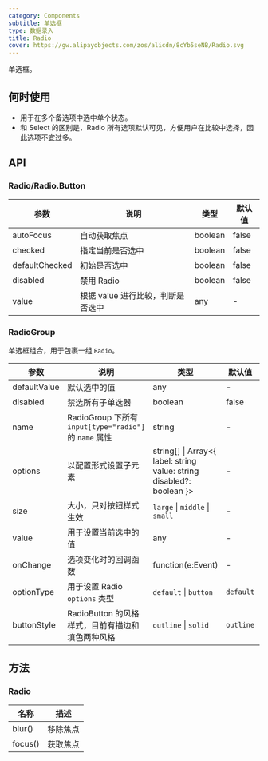 ```yaml
---
category: Components
subtitle: 单选框
type: 数据录入
title: Radio
cover: https://gw.alipayobjects.com/zos/alicdn/8cYb5seNB/Radio.svg
---
```


单选框。

## 何时使用

- 用于在多个备选项中选中单个状态。
- 和 Select 的区别是，Radio 所有选项默认可见，方便用户在比较中选择，因此选项不宜过多。

## API

### Radio/Radio.Button

| 参数           | 说明                              | 类型    | 默认值 |
| -------------- | --------------------------------- | ------- | ------ |
| autoFocus      | 自动获取焦点                      | boolean | false  |
| checked        | 指定当前是否选中                  | boolean | false  |
| defaultChecked | 初始是否选中                      | boolean | false  |
| disabled       | 禁用 Radio                        | boolean | false  |
| value          | 根据 value 进行比较，判断是否选中 | any     | -      |

### RadioGroup

单选框组合，用于包裹一组 `Radio`。

| 参数 | 说明 | 类型 | 默认值 | 版本 |
| --- | --- | --- | --- | --- |
| defaultValue | 默认选中的值 | any | - |  |
| disabled | 禁选所有子单选器 | boolean | false |  |  |
| name | RadioGroup 下所有 `input[type="radio"]` 的 `name` 属性 | string | - |  |
| options | 以配置形式设置子元素 | string\[] \| Array&lt;{ label: string value: string disabled?: boolean }> | - |  |
| size | 大小，只对按钮样式生效 | `large` \| `middle` \| `small` | - |  |
| value | 用于设置当前选中的值 | any | - |  |
| onChange | 选项变化时的回调函数 | function(e:Event) | - |  |
| optionType | 用于设置 Radio `options` 类型 | `default` \| `button` | `default` | 4.4.0 |
| buttonStyle | RadioButton 的风格样式，目前有描边和填色两种风格 | `outline` \| `solid` | `outline` |  |

## 方法

### Radio

| 名称    | 描述     |
| ------- | -------- |
| blur()  | 移除焦点 |
| focus() | 获取焦点 |
